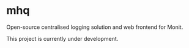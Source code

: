 # mhq
Open-source centralised logging solution and web frontend for Monit.

This project is currently under development.
